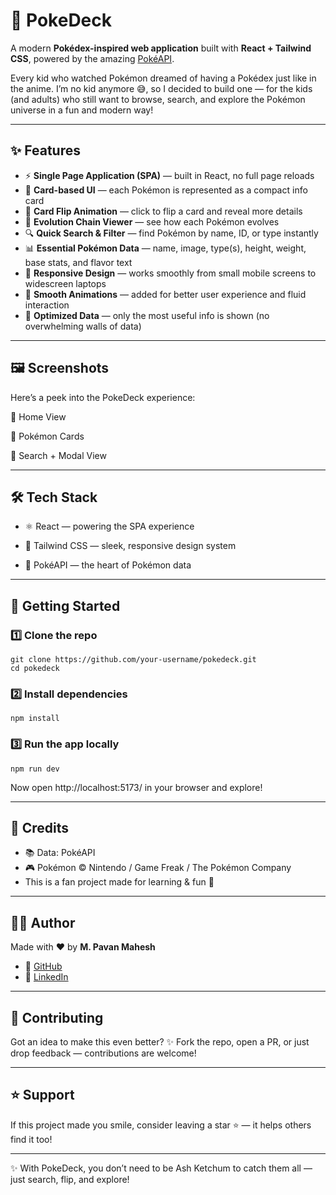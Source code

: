 # 📖 PokeDeck

A modern **Pokédex-inspired web application** built with **React + Tailwind CSS**, powered by the amazing [PokéAPI](https://pokeapi.co/).

Every kid who watched Pokémon dreamed of having a Pokédex just like in the anime. I’m no kid anymore 😅, so I decided to build one — for the kids (and adults) who still want to browse, search, and explore the Pokémon universe in a fun and modern way!

---

## ✨ Features

* ⚡ **Single Page Application (SPA)** — built in React, no full page reloads
* 🎴 **Card-based UI** — each Pokémon is represented as a compact info card
* 🔄 **Card Flip Animation** — click to flip a card and reveal more details
* 🧬 **Evolution Chain Viewer** — see how each Pokémon evolves
* 🔍 **Quick Search & Filter** — find Pokémon by name, ID, or type instantly
* 📊 **Essential Pokémon Data** — name, image, type(s), height, weight, base stats, and flavor text
* 📱 **Responsive Design** — works smoothly from small mobile screens to widescreen laptops
* 🎨 **Smooth Animations** — added for better user experience and fluid interaction
* 🚀 **Optimized Data** — only the most useful info is shown (no overwhelming walls of data)

---

## 🖼️ Screenshots

Here’s a peek into the PokeDeck experience:

🔹 Home View

🔹 Pokémon Cards

🔹 Search + Modal View

---

## 🛠️ Tech Stack

* ⚛️ React — powering the SPA experience

* 🎨 Tailwind CSS — sleek, responsive design system

* 🎲 PokéAPI — the heart of Pokémon data

---

## 🚀 Getting Started

### 1️⃣ Clone the repo

```
git clone https://github.com/your-username/pokedeck.git
cd pokedeck
```

### 2️⃣ Install dependencies

```
npm install
```

### 3️⃣ Run the app locally

```
npm run dev
```

Now open http://localhost:5173/ in your browser and explore!

---

## 🙏 Credits

* 📚 Data: PokéAPI
* 🎮 Pokémon © Nintendo / Game Freak / The Pokémon Company
* This is a fan project made for learning & fun 🌟

---

## 👨‍💻 Author

Made with ❤️ by **M. Pavan Mahesh**

* 🐙 [GitHub](https://github.com/Pavan-Mahesh)
* 💼 [LinkedIn](https://linkedin.com/in/mukkamula-pavan-mahesh)

---

## 🤝 Contributing

Got an idea to make this even better?
✨ Fork the repo, open a PR, or just drop feedback — contributions are welcome!

---

## ⭐ Support

If this project made you smile, consider leaving a star ⭐ — it helps others find it too!

---

✨ With PokeDeck, you don’t need to be Ash Ketchum to catch them all — just search, flip, and explore!